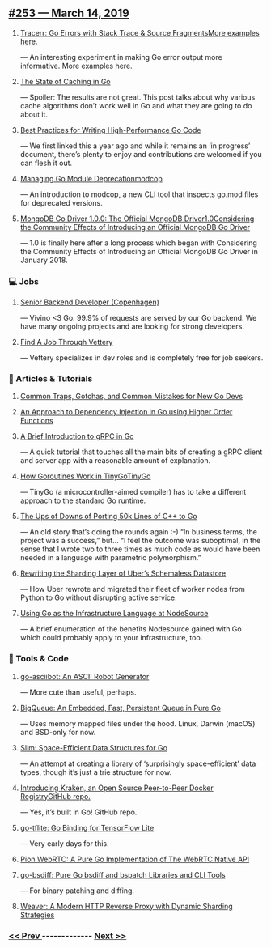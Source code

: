 ## [#253 — March 14, 2019](https://golangweekly.com/issues/253)

1. [Tracerr: Go Errors with Stack Trace & Source FragmentsMore examples here.](https://golangweekly.com/link/60650/web)

     — An interesting experiment in making Go error output more informative. More examples here.
1. [The State of Caching in Go](https://golangweekly.com/link/60652/web)

     — Spoiler: The results are not great. This post talks about why various cache algorithms don’t work well in Go and what they are going to do about it.
1. [Best Practices for Writing High-Performance Go Code](https://golangweekly.com/link/60654/web)

     — We first linked this a year ago and while it remains an ‘in progress’ document, there’s plenty to enjoy and contributions are welcomed if you can flesh it out.
1. [Managing Go Module Deprecationmodcop](https://golangweekly.com/link/60655/web)

     — An introduction to modcop, a new CLI tool that inspects go.mod files for deprecated versions.
1. [MongoDB Go Driver 1.0.0: The Official MongoDB Driver1.0Considering the Community Effects of Introducing an Official MongoDB Go Driver](https://golangweekly.com/link/60657/web)

     — 1.0 is finally here after a long process which began with Considering the Community Effects of Introducing an Official MongoDB Go Driver in January 2018.
### 💻 Jobs

1. [Senior Backend Developer (Copenhagen)](https://golangweekly.com/link/60661/web)

     — Vivino <3 Go. 99.9% of requests are served by our Go backend. We have many ongoing projects and are looking for strong developers.
1. [Find A Job Through Vettery](https://golangweekly.com/link/60660/web)

     — Vettery specializes in dev roles and is completely free for job seekers.
### 📘 Articles & Tutorials 

1. [Common Traps, Gotchas, and Common Mistakes for New Go Devs](https://golangweekly.com/link/60662/web)

1. [An Approach to Dependency Injection in Go using Higher Order Functions](https://golangweekly.com/link/60663/web)

1. [A Brief Introduction to gRPC in Go](https://golangweekly.com/link/60664/web)

     — A quick tutorial that touches all the main bits of creating a gRPC client and server app with a reasonable amount of explanation.
1. [How Goroutines Work in TinyGoTinyGo](https://golangweekly.com/link/60667/web)

     — TinyGo (a microcontroller-aimed compiler) has to take a different approach to the standard Go runtime.
1. [The Ups of Downs of Porting 50k Lines of C++ to Go](https://golangweekly.com/link/60669/web)

     — An old story that’s doing the rounds again :-) “In business terms, the project was a success,” but… “I feel the outcome was suboptimal, in the sense that I wrote two to three times as much code as would have been needed in a language with parametric polymorphism.”
1. [Rewriting the Sharding Layer of Uber’s Schemaless Datastore](https://golangweekly.com/link/60670/web)

     — How Uber rewrote and migrated their fleet of worker nodes from Python to Go without disrupting active service.
1. [Using Go as the Infrastructure Language at NodeSource](https://golangweekly.com/link/60671/web)

     — A brief enumeration of the benefits Nodesource gained with Go which could probably apply to your infrastructure, too.
### 🔧 Tools & Code

1. [go-asciibot: An ASCII Robot Generator](https://golangweekly.com/link/60672/web)

     — More cute than useful, perhaps.
1. [BigQueue: An Embedded, Fast, Persistent Queue in Pure Go](https://golangweekly.com/link/60673/web)

     — Uses memory mapped files under the hood. Linux, Darwin (macOS) and BSD-only for now.
1. [Slim: Space-Efficient Data Structures for Go](https://golangweekly.com/link/60674/web)

     — An attempt at creating a library of ‘surprisingly space-efficient’ data types, though it’s just a trie structure for now.
1. [Introducing Kraken, an Open Source Peer-to-Peer Docker RegistryGitHub repo.](https://golangweekly.com/link/60675/web)

     — Yes, it’s built in Go! GitHub repo.
1. [go-tflite: Go Binding for TensorFlow Lite](https://golangweekly.com/link/60677/web)

     — Very early days for this.
1. [Pion WebRTC: A Pure Go Implementation of The WebRTC Native API](https://golangweekly.com/link/60679/web)

1. [go-bsdiff: Pure Go bsdiff and bspatch Libraries and CLI Tools](https://golangweekly.com/link/60680/web)

     — For binary patching and diffing.
1. [Weaver: A Modern HTTP Reverse Proxy with Dynamic Sharding Strategies](https://golangweekly.com/link/60681/web)


### [ << Prev ](golangweekly-252.md) ------------- [ Next >> ](golangweekly-254.md)